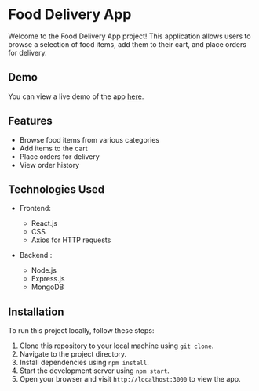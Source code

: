 # Food Delivery App

Welcome to the Food Delivery App project! This application allows users to browse a selection of food items, add them to their cart, and place orders for delivery.

## Demo

You can view a live demo of the app [here](https://fooddeliveryapp00.netlify.app/).

## Features

- Browse food items from various categories
- Add items to the cart
- Place orders for delivery
- View order history

## Technologies Used

- Frontend:
  - React.js
  - CSS
  - Axios for HTTP requests

- Backend :
  - Node.js
  - Express.js
  - MongoDB

## Installation

To run this project locally, follow these steps:

1. Clone this repository to your local machine using `git clone`.
2. Navigate to the project directory.
3. Install dependencies using `npm install`.
4. Start the development server using `npm start`.
5. Open your browser and visit `http://localhost:3000` to view the app.

